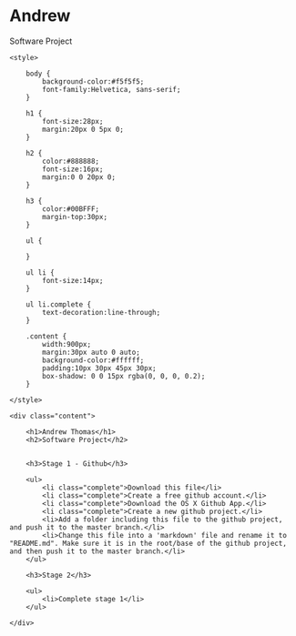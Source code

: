 Andrew
======

Software Project

<!-- saved from url=(0042)file:///Users/andrew/Downloads/andrew.html -->
<html><head><meta http-equiv="Content-Type" content="text/html; charset=ISO-8859-1">

	<style>

		body {
			background-color:#f5f5f5;
			font-family:Helvetica, sans-serif;
		}

		h1 {
			font-size:28px;
			margin:20px 0 5px 0;
		}

		h2 {
			color:#888888;
			font-size:16px;
			margin:0 0 20px 0;
		}

		h3 {
			color:#00BFFF;
			margin-top:30px;
		}

		ul {

		}

		ul li {
			font-size:14px;
		}

		ul li.complete {
			text-decoration:line-through;
		}

		.content {
			width:900px;
			margin:30px auto 0 auto;
			background-color:#ffffff;
			padding:10px 30px 45px 30px;
			box-shadow: 0 0 15px rgba(0, 0, 0, 0.2);
		}

	</style>

</head>
<body>

	<div class="content">

		<h1>Andrew Thomas</h1>
		<h2>Software Project</h2>


		<h3>Stage 1 - Github</h3>

		<ul>
			<li class="complete">Download this file</li>
			<li class="complete">Create a free github account.</li>
			<li class="complete">Download the OS X Github App.</li>
			<li class="complete">Create a new github project.</li>
			<li>Add a folder including this file to the github project, and push it to the master branch.</li>
			<li>Change this file into a 'markdown' file and rename it to "README.md". Make sure it is in the root/base of the github project, and then push it to the master branch.</li>
		</ul>

		<h3>Stage 2</h3>

		<ul>
			<li>Complete stage 1</li>
		</ul>

	</div>


</body></html>
